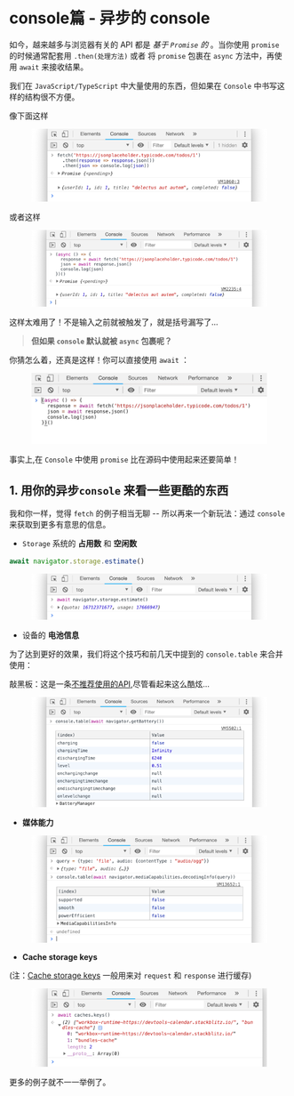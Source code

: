 

# console篇 - 异步的 console

如今，越来越多与浏览器有关的 API 都是 *基于 `Promise` 的* 。当你使用 `promise` 的时候通常配套用 `.then(处理方法)` 或者 将 `promise` 包裹在 `async` 方法中，再使用 `await` 来接收结果。

我们在 `JavaScript/TypeScript` 中大量使用的东西，但如果在 `Console` 中书写这样的结构很不方便。

像下面这样

<figure><img src="./_assets/img_1609449716745.png" /><figcaption></figcaption></figure>

或者这样

<figure><img src="./_assets/img_1609449716797.png" /><figcaption></figcaption></figure>

这样太难用了！不是输入之前就被触发了，就是括号漏写了...

>**但如果 `console` 默认就被 `async` 包裹呢？**

你猜怎么着，还真是这样！你可以直接使用 `await` ：

<figure><img src="./_assets/img_1609449716861.gif" /><figcaption></figcaption></figure>

事实上,在 `Console` 中使用 `promise` 比在源码中使用起来还要简单！

## 1. 用你的异步`console` 来看一些更酷的东西

我和你一样，觉得 `fetch` 的例子相当无聊 -- 所以再来一个新玩法：通过 `console` 来获取到更多有意思的信息。

*  `Storage` 系统的 **占用数** 和 **空闲数**

```javascript
await navigator.storage.estimate()
```

<figure><img src="./_assets/img_1609449716897.png" /><figcaption></figcaption></figure>

*  设备的 **电池信息**

为了达到更好的效果，我们将这个技巧和前几天中提到的 `console.table` 来合并使用：

敲黑板：这是一条[不推荐使用的API](https://developer.mozilla.org/en-US/docs/Web/API/Battery_Status_API),尽管看起来这么酷炫...

<figure><img src="./_assets/img_1609449716943.png" /><figcaption></figcaption></figure>

*  **媒体能力**

<figure><img src="./_assets/img_1609449716990.png" /><figcaption></figcaption></figure>

*  **Cache storage keys**

(注：[Cache storage keys](https://developer.mozilla.org/en-US/docs/Web/API/CacheStorage) 一般用来对 `request` 和 `response` 进行缓存)

<figure><img src="./_assets/img_1609449717033.png" /><figcaption></figcaption></figure>

更多的例子就不一一举例了。


            